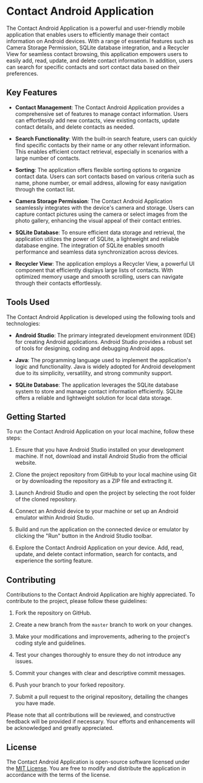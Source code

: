 # Contact Android Application

The Contact Android Application is a powerful and user-friendly mobile application that enables users to efficiently manage their contact information on Android devices. With a range of essential features such as Camera Storage Permission, SQLite database integration, and a Recycler View for seamless contact browsing, this application empowers users to easily add, read, update, and delete contact information. In addition, users can search for specific contacts and sort contact data based on their preferences.

## Key Features

- **Contact Management**: The Contact Android Application provides a comprehensive set of features to manage contact information. Users can effortlessly add new contacts, view existing contacts, update contact details, and delete contacts as needed.

- **Search Functionality**: With the built-in search feature, users can quickly find specific contacts by their name or any other relevant information. This enables efficient contact retrieval, especially in scenarios with a large number of contacts.

- **Sorting**: The application offers flexible sorting options to organize contact data. Users can sort contacts based on various criteria such as name, phone number, or email address, allowing for easy navigation through the contact list.

- **Camera Storage Permission**: The Contact Android Application seamlessly integrates with the device's camera and storage. Users can capture contact pictures using the camera or select images from the photo gallery, enhancing the visual appeal of their contact entries.

- **SQLite Database**: To ensure efficient data storage and retrieval, the application utilizes the power of SQLite, a lightweight and reliable database engine. The integration of SQLite enables smooth performance and seamless data synchronization across devices.

- **Recycler View**: The application employs a Recycler View, a powerful UI component that efficiently displays large lists of contacts. With optimized memory usage and smooth scrolling, users can navigate through their contacts effortlessly.

## Tools Used

The Contact Android Application is developed using the following tools and technologies:

- **Android Studio**: The primary integrated development environment (IDE) for creating Android applications. Android Studio provides a robust set of tools for designing, coding and debugging Android apps.

- **Java**: The programming language used to implement the application's logic and functionality. Java is widely adopted for Android development due to its simplicity, versatility, and strong community support.

- **SQLite Database**: The application leverages the SQLite database system to store and manage contact information efficiently. SQLite offers a reliable and lightweight solution for local data storage.

## Getting Started

To run the Contact Android Application on your local machine, follow these steps:

1. Ensure that you have Android Studio installed on your development machine. If not, download and install Android Studio from the official website.

2. Clone the project repository from GitHub to your local machine using Git or by downloading the repository as a ZIP file and extracting it.

3. Launch Android Studio and open the project by selecting the root folder of the cloned repository.

4. Connect an Android device to your machine or set up an Android emulator within Android Studio.

5. Build and run the application on the connected device or emulator by clicking the "Run" button in the Android Studio toolbar.

6. Explore the Contact Android Application on your device. Add, read, update, and delete contact information, search for contacts, and experience the sorting feature.

## Contributing

Contributions to the Contact Android Application are highly appreciated. To contribute to the project, please follow these guidelines:

1. Fork the repository on GitHub.

2. Create a new branch from the `master` branch to work on your changes.

3. Make your modifications and improvements, adhering to the project's coding style and guidelines.

4. Test your changes thoroughly to ensure they do not introduce any issues.

5. Commit your changes with clear and descriptive commit messages.

6. Push your branch to your forked repository.

7. Submit a pull request to the original repository, detailing the changes you have made.

Please note that all contributions will be reviewed, and constructive feedback will be provided if necessary. Your efforts and enhancements will be acknowledged and greatly appreciated.

## License

The Contact Android Application is open-source software licensed under the [MIT License](LICENSE). You are free to modify and distribute the application in accordance with the terms of the license.
